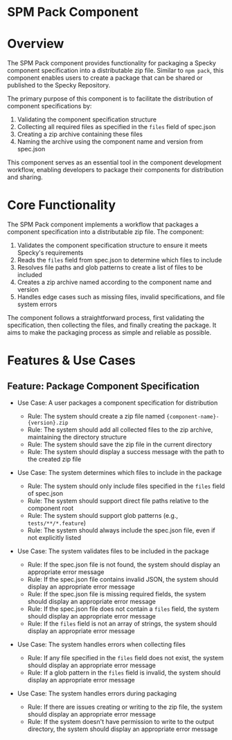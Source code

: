 # SPM Pack Component

# Overview

The SPM Pack component provides functionality for packaging a Specky component specification into a distributable zip file. Similar to `npm pack`, this component enables users to create a package that can be shared or published to the Specky Repository.

The primary purpose of this component is to facilitate the distribution of component specifications by:

1. Validating the component specification structure
2. Collecting all required files as specified in the `files` field of spec.json
3. Creating a zip archive containing these files
4. Naming the archive using the component name and version from spec.json

This component serves as an essential tool in the component development workflow, enabling developers to package their components for distribution and sharing.

# Core Functionality

The SPM Pack component implements a workflow that packages a component specification into a distributable zip file. The component:

1. Validates the component specification structure to ensure it meets Specky's requirements
2. Reads the `files` field from spec.json to determine which files to include
3. Resolves file paths and glob patterns to create a list of files to be included
4. Creates a zip archive named according to the component name and version
5. Handles edge cases such as missing files, invalid specifications, and file system errors

The component follows a straightforward process, first validating the specification, then collecting the files, and finally creating the package. It aims to make the packaging process as simple and reliable as possible.

# Features & Use Cases

## Feature: Package Component Specification

- Use Case: A user packages a component specification for distribution
  - Rule: The system should create a zip file named `{component-name}-{version}.zip`
  - Rule: The system should add all collected files to the zip archive, maintaining the directory structure
  - Rule: The system should save the zip file in the current directory
  - Rule: The system should display a success message with the path to the created zip file

- Use Case: The system determines which files to include in the package
  - Rule: The system should only include files specified in the `files` field of spec.json
  - Rule: The system should support direct file paths relative to the component root
  - Rule: The system should support glob patterns (e.g., `tests/**/*.feature`)
  - Rule: The system should always include the spec.json file, even if not explicitly listed

- Use Case: The system validates files to be included in the package
  - Rule: If the spec.json file is not found, the system should display an appropriate error message
  - Rule: If the spec.json file contains invalid JSON, the system should display an appropriate error message
  - Rule: If the spec.json file is missing required fields, the system should display an appropriate error message
  - Rule: If the spec.json file does not contain a `files` field, the system should display an appropriate error message
  - Rule: If the `files` field is not an array of strings, the system should display an appropriate error message

- Use Case: The system handles errors when collecting files
  - Rule: If any file specified in the `files` field does not exist, the system should display an appropriate error message
  - Rule: If a glob pattern in the `files` field is invalid, the system should display an appropriate error message

- Use Case: The system handles errors during packaging
  - Rule: If there are issues creating or writing to the zip file, the system should display an appropriate error message
  - Rule: If the system doesn't have permission to write to the output directory, the system should display an appropriate error message

